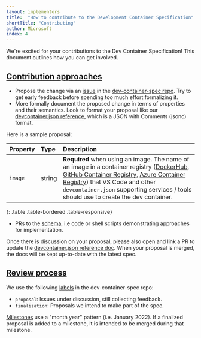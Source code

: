 ```yaml
---
layout: implementors
title:  "How to contribute to the Development Container Specification"
shortTitle: "Contributing"
author: Microsoft
index: 4
---
```


We're excited for your contributions to the Dev Container Specification! This document outlines how you can get involved. 

## <a href="#contribution-approaches" name="contribution-approaches" class="anchor"> Contribution approaches </a>

- Propose the change via an [issue](https://github.com/microsoft/dev-container-spec/issues) in the [dev-container-spec repo](https://github.com/microsoft/dev-container-spec). Try to get early feedback before spending too much effort formalizing it.
- More formally document the proposed change in terms of properties and their semantics. Look to format your proposal like our [devcontainer.json reference](../json_reference), which is a JSON with Comments (jsonc) format.

Here is a sample proposal:

| Property | Type  | Description |
|:------------------|:------------|:------------|
| `image`    | string      | **Required** when using an image. The name of an image in a container registry ([DockerHub](https://hub.docker.com), [GitHub Container Registry](https://docs.github.com/packages/guides/about-github-container-registry), [Azure Container Registry](https://azure.microsoft.com/services/container-registry/)) that VS Code and other `devcontainer.json` supporting services / tools should use to create the dev container. |
{: .table .table-bordered .table-responsive}

- PRs to the [schema](https://github.com/microsoft/vscode/blob/main/extensions/configuration-editing/schemas/devContainer.schema.src.json), i.e code or shell scripts demonstrating approaches for implementation.

Once there is discussion on your proposal, please also open and link a PR to update the [devcontainer.json reference doc](https://aka.ms/devcontainer.json). When your proposal is merged, the docs will be kept up-to-date with the latest spec.

## <a href="#review-process" name="review-process" class="anchor"> Review process </a>

We use the following [labels](https://github.com/microsoft/dev-container-spec/labels) in the dev-container-spec repo:

- `proposal`: Issues under discussion, still collecting feedback.
- `finalization`: Proposals we intend to make part of the spec.

[Milestones](https://github.com/microsoft/dev-container-spec/milestones) use a "month year" pattern (i.e. January 2022). If a finalized proposal is added to a milestone, it is intended to be merged during that milestone.